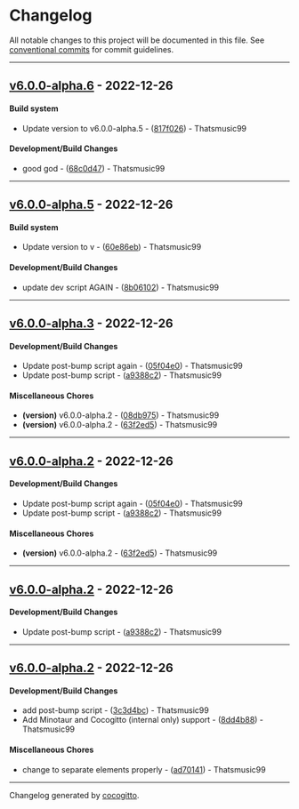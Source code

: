 # Changelog
All notable changes to this project will be documented in this file. See [conventional commits](https://www.conventionalcommits.org/) for commit guidelines.

- - -
## [v6.0.0-alpha.6](https://github.com/Thatsmusic99/AT-Rewritten/compare/v6.0.0-alpha.5..v6.0.0-alpha.6) - 2022-12-26
#### Build system
- Update version to v6.0.0-alpha.5 - ([817f026](https://github.com/Thatsmusic99/AT-Rewritten/commit/817f0260e0b07c3a629875bc452c91cd74661238)) - Thatsmusic99
#### Development/Build Changes
- good god - ([68c0d47](https://github.com/Thatsmusic99/AT-Rewritten/commit/68c0d47750bc3e18ef965a942a26c9c026c06a3f)) - Thatsmusic99

- - -

## [v6.0.0-alpha.5](https://github.com/Thatsmusic99/AT-Rewritten/compare/v6.0.0-alpha.3..v6.0.0-alpha.5) - 2022-12-26
#### Build system
- Update version to v - ([60e86eb](https://github.com/Thatsmusic99/AT-Rewritten/commit/60e86ebcd10fa8e4cc7f970fae16bc335841a513)) - Thatsmusic99
#### Development/Build Changes
- update dev script AGAIN - ([8b06102](https://github.com/Thatsmusic99/AT-Rewritten/commit/8b061024c5b9be22806c501ebf79ca0603647518)) - Thatsmusic99

- - -

## [v6.0.0-alpha.3](https://github.com/Thatsmusic99/AT-Rewritten/compare/v6.0.0-alpha.2..v6.0.0-alpha.3) - 2022-12-26
#### Development/Build Changes
- Update post-bump script again - ([05f04e0](https://github.com/Thatsmusic99/AT-Rewritten/commit/05f04e065e1a36f433847535ba999f5ee1adaecc)) - Thatsmusic99
- Update post-bump script - ([a9388c2](https://github.com/Thatsmusic99/AT-Rewritten/commit/a9388c2eb32704a8a1f9c1df3d05f5f2a0b24d78)) - Thatsmusic99
#### Miscellaneous Chores
- **(version)** v6.0.0-alpha.2 - ([08db975](https://github.com/Thatsmusic99/AT-Rewritten/commit/08db9750cea51d0c4cfc12fa8cc71819ea78d922)) - Thatsmusic99
- **(version)** v6.0.0-alpha.2 - ([63f2ed5](https://github.com/Thatsmusic99/AT-Rewritten/commit/63f2ed5e2ca8338dc4a63b9f3347de57a1d7ed50)) - Thatsmusic99

- - -

## [v6.0.0-alpha.2](https://github.com/Thatsmusic99/AT-Rewritten/compare/v6.0.0-alpha.2..v6.0.0-alpha.2) - 2022-12-26
#### Development/Build Changes
- Update post-bump script again - ([05f04e0](https://github.com/Thatsmusic99/AT-Rewritten/commit/05f04e065e1a36f433847535ba999f5ee1adaecc)) - Thatsmusic99
- Update post-bump script - ([a9388c2](https://github.com/Thatsmusic99/AT-Rewritten/commit/a9388c2eb32704a8a1f9c1df3d05f5f2a0b24d78)) - Thatsmusic99
#### Miscellaneous Chores
- **(version)** v6.0.0-alpha.2 - ([63f2ed5](https://github.com/Thatsmusic99/AT-Rewritten/commit/63f2ed5e2ca8338dc4a63b9f3347de57a1d7ed50)) - Thatsmusic99

- - -

## [v6.0.0-alpha.2](https://github.com/Thatsmusic99/AT-Rewritten/compare/v6.0.0-alpha.2..v6.0.0-alpha.2) - 2022-12-26
#### Development/Build Changes
- Update post-bump script - ([a9388c2](https://github.com/Thatsmusic99/AT-Rewritten/commit/a9388c2eb32704a8a1f9c1df3d05f5f2a0b24d78)) - Thatsmusic99

- - -

## [v6.0.0-alpha.2](https://github.com/Thatsmusic99/AT-Rewritten/compare/v5.4.6-SNAPSHOT-3..v6.0.0-alpha.2) - 2022-12-26
#### Development/Build Changes
- add post-bump script - ([3c3d4bc](https://github.com/Thatsmusic99/AT-Rewritten/commit/3c3d4bcccc7cdf4261d06e11d90c62a55c67a87b)) - Thatsmusic99
- Add Minotaur and Cocogitto (internal only) support - ([8dd4b88](https://github.com/Thatsmusic99/AT-Rewritten/commit/8dd4b8826d883ec60a33e7c88eadb5ab5b40e6bc)) - Thatsmusic99
#### Miscellaneous Chores
- change to separate elements properly - ([ad70141](https://github.com/Thatsmusic99/AT-Rewritten/commit/ad701411f530054388527c8f121da07b2a60d7cc)) - Thatsmusic99

- - -

Changelog generated by [cocogitto](https://github.com/cocogitto/cocogitto).